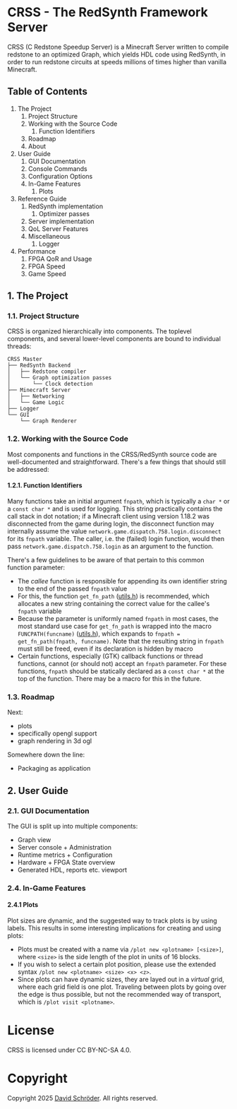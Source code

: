 # CRSS - The RedSynth Framework Server

CRSS (C Redstone Speedup Server) is a Minecraft Server written to compile redstone to an optimized Graph, which yields HDL code using RedSynth, in order to run redstone circuits at speeds millions of times higher than vanilla Minecraft.

## Table of Contents
1. The Project
    1. Project Structure
    2. Working with the Source Code
        1. Function Identifiers
    3. Roadmap
    4. About
2. User Guide
    1. GUI Documentation
    2. Console Commands
    3. Configuration Options
    4. In-Game Features
        1. Plots
3. Reference Guide
    1. RedSynth implementation
        1. Optimizer passes
    2. Server implementation
    3. QoL Server Features
    4. Miscellaneous
        1. Logger
4. Performance
    1. FPGA QoR and Usage
    2. FPGA Speed
    3. Game Speed

## 1. The Project
### 1.1. Project Structure
CRSS is organized hierarchically into components. The toplevel components, and several lower-level components are bound to individual threads:
```
CRSS Master
├── RedSynth Backend
│   ├── Redstone compiler
│   └── Graph optimization passes
│       └── Clock detection
├── Minecraft Server
│   ├── Networking
│   └── Game Logic
├── Logger
└── GUI
    └── Graph Renderer
```

### 1.2. Working with the Source Code
Most components and functions in the CRSS/RedSynth source code are well-documented
and straightforward. There's a few things that should still be addressed:

#### 1.2.1. Function Identifiers
Many functions take an initial argument `fnpath`, which is typically a `char *` or
a `const char *` and is used for logging. This string practically contains the call
stack in dot notation; if a Minecraft client using version 1.18.2 was disconnected 
from the game during login, the disconnect function may internally assume the value
`network.game.dispatch.758.login.disconnect` for its `fnpath` variable. The caller,
i.e. the (failed) login function, would then pass `network.game.dispatch.758.login`
as an argument to the function.

There's a few guidelines to be aware of that pertain to this common function
parameter:
- The *callee* function is responsible for appending its own identifier string to
the end of the passed `fnpath` value
- For this, the function `get_fn_path` ([utils.h](lib/utils.h)) is recommended,
which allocates a new string containing the correct value for the callee's
`fnpath` variable
- Because the parameter is uniformly named `fnpath` in most cases, the most standard
use case for `get_fn_path` is wrapped into the macro `FUNCPATH(funcname)`
([utils.h](lib/utils.h)), which expands to `fnpath = get_fn_path(fnpath, funcname)`.
Note that the resulting string in `fnpath` must still be freed, even if its
declaration is hidden by macro
- Certain functions, especially (GTK) callback functions or thread functions, cannot
(or should not) accept an `fnpath` parameter. For these functions, `fnpath` should
be statically declared as a `const char *` at the top of the function. There may
be a macro for this in the future.

### 1.3. Roadmap
Next:
- plots
- specifically opengl support
- graph rendering in 3d ogl

Somewhere down the line:
- Packaging as application

## 2. User Guide
### 2.1. GUI Documentation
The GUI is split up into multiple components:
- Graph view
- Server console + Administration
- Runtime metrics + Configuration
- Hardware + FPGA State overview
- Generated HDL, reports etc. viewport

### 2.4. In-Game Features

#### 2.4.1 Plots

Plot sizes are dynamic, and the suggested way to track plots is by using labels. This results in some interesting implications for creating and using plots:

- Plots must be created with a name via `/plot new <plotname> [<size>]`, where `<size>` is the side length of the plot in units of 16 blocks.
- If you wish to select a certain plot position, please use the extended syntax `/plot new <plotname> <size> <x> <z>`.
- Since plots can have dynamic sizes, they are layed out in a *virtual* grid, where each grid field is one plot. Traveling between plots by going over the edge is thus possible, but not the recommended way of transport, which is `/plot visit <plotname>`.

# License
CRSS is licensed under CC BY-NC-SA 4.0.

# Copyright
Copyright 2025 [David Schröder](mailto:post@schroederdavid.de). All rights reserved.
